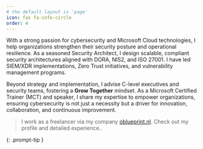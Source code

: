 ```yaml
---
# the default layout is 'page'
icon: fas fa-info-circle
order: 4
---
```


With a strong passion for cybersecurity and Microsoft Cloud technologies, I help organizations strengthen their security posture and operational resilience. As a seasoned Security Architect, I design scalable, compliant security architectures aligned with DORA, NIS2, and ISO 27001. I have led SIEM/XDR implementations, Zero Trust initiatives, and vulnerability management programs.

Beyond strategy and implementation, I advise C-level executives and security teams, fostering a **Grow Together** mindset. As a Microsoft Certified Trainer (MCT) and speaker, I share my expertise to empower organizations, ensuring cybersecurity is not just a necessity but a driver for innovation, collaboration, and continuous improvement.

> I work as a freelancer via my company [oblueprint.nl](https://oblueprint.nl). Check out my profile and detailed experience..

{: .prompt-tip }
